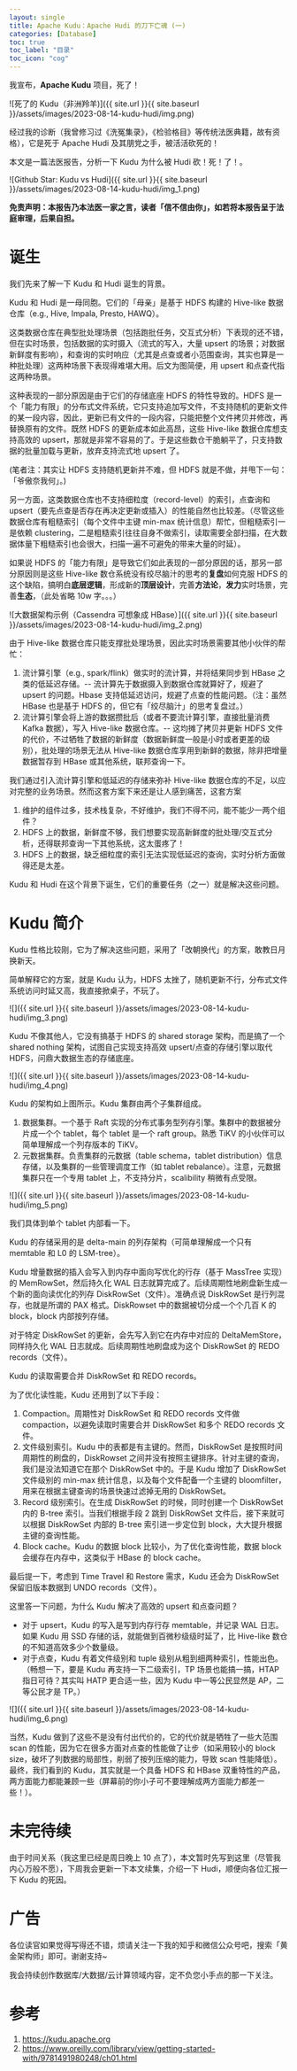 ```yaml
---
layout: single 
title: Apache Kudu：Apache Hudi 的刀下亡魂 (一)
categories: [Database]
toc: true
toc_label: "目录"
toc_icon: "cog"
---
```

 
我宣布，**Apache Kudu** 项目，死了！
 
![死了的 Kudu（非洲羚羊)]({{ site.url }}{{ site.baseurl }}/assets/images/2023-08-14-kudu-hudi/img.png)

经过我的诊断（我曾修习过《洗冤集录》，《检验格目》等传统法医典籍，故有资格），它是死于 Apache Hudi 及其朋党之手，被活活砍死的！

本文是一篇法医报告，分析一下 Kudu 为什么被 Hudi 砍！死！了！。

![Github Star: Kudu vs Hudi]({{ site.url }}{{ site.baseurl }}/assets/images/2023-08-14-kudu-hudi/img_1.png)

**免责声明：本报告乃本法医一家之言，读者「信不信由你」，如若将本报告呈于法庭审理，后果自担。**

# 诞生
我们先来了解一下 Kudu 和 Hudi 诞生的背景。

Kudu 和 Hudi 是一母同胞。它们的「母亲」是基于 HDFS 构建的 Hive-like  数据仓库（e.g., Hive, Impala, Presto, HAWQ）。

这类数据仓库在典型批处理场景（包括跑批任务，交互式分析）下表现的还不错，但在实时场景，包括数据的实时摄入（流式的写入，大量 upsert 的场景；对数据新鲜度有影响），和查询的实时响应（尤其是点查或者小范围查询，其实也算是一种批处理）这两种场景下表现得难堪大用。后文为图简便，用 upsert 和点查代指这两种场景。

这种表现的一部分原因是由于它们的存储底座 HDFS 的特性导致的。HDFS 是一个「能力有限」的分布式文件系统，它只支持追加写文件，不支持随机的更新文件的某一段内容，因此，更新已有文件的一段内容，只能把整个文件拷贝并修改，再替换原有的文件。既然 HDFS 的更新成本如此高昂，这些 Hive-like 数据仓库想支持高效的 upsert，那就是非常不容易的了。于是这些数仓干脆躺平了，只支持数据的批量加载与更新，放弃支持流式地 upsert 了。

(笔者注：其实让 HDFS 支持随机更新并不难，但 HDFS 就是不做，并甩下一句：「爷傲奈我何」。)

另一方面，这类数据仓库也不支持细粒度（record-level）的索引，点查询和 upsert（要先点查是否存在再决定更新或插入）的性能自然也比较差。（尽管这些数据仓库有粗糙索引（每个文件中主键 min-max 统计信息）帮忙，但粗糙索引一是依赖 clustering，二是粗糙索引往往自身不做索引，读取需要全部扫描，在大数据体量下粗糙索引也会很大，扫描一遍不可避免的带来大量的时延）。

如果说 HDFS 的「能力有限」是导致它们如此表现的一部分原因的话，那另一部分原因则是这些 Hive-like 数仓系统没有绞尽脑汁的思考的**复盘**如何克服 HDFS 的这个缺陷，搞明白**底层逻辑**，形成新的**顶层设计**，完善**方法论**，**发力**实时场景，完善**生态**，（此处省略 10w 字。。。）


![大数据架构示例（Cassendra 可想象成 HBase）]({{ site.url }}{{ site.baseurl }}/assets/images/2023-08-14-kudu-hudi/img_2.png)

由于 Hive-like 数据仓库只能支撑批处理场景，因此实时场景需要其他小伙伴的帮忙：
1. 流计算引擎（e.g., spark/flink）做实时的流计算，并将结果同步到 HBase 之类的低延迟存储。-- 流计算先于数据摄入到数据仓库就算好了，规避了 upsert 的问题。Hbase 支持低延迟访问，规避了点查的性能问题。（注：虽然 HBase 也是基于 HDFS 的，但它有「绞尽脑汁」的思考复盘过。）
2. 流计算引擎会将上游的数据攒批后（或者不要流计算引擎，直接批量消费 Kafka 数据），写入 Hive-like 数据仓库。-- 这均摊了拷贝并更新 HDFS 文件的代价，不过牺牲了数据的新鲜度（数据新鲜度一般是小时或者更差的级别），批处理的场景无法从 Hive-like 数据仓库享用到新鲜的数据，除非把增量数据暂存到 HBase 或其他系统，联邦查询一下。

我们通过引入流计算引擎和低延迟的存储来弥补 Hive-like 数据仓库的不足，以应对完整的业务场景。然而这套方案下来还是让人感到痛苦，这套方案
1. 维护的组件过多，技术栈复杂，不好维护，我们不得不问，能不能少一两个组件？
2. HDFS 上的数据，新鲜度不够，我们想要实现高新鲜度的批处理/交互式分析，还得联邦查询一下其他系统，这太蛋疼了！
2. HDFS 上的数据，缺乏细粒度的索引无法实现低延迟的查询，实时分析方面做得还是太差。

Kudu 和 Hudi 在这个背景下诞生，它们的重要任务（之一）就是解决这些问题。

# Kudu 简介

Kudu 性格比较刚，它为了解决这些问题，采用了「改朝换代」的方案，敢教日月换新天。

简单解释它的方案，就是 Kudu 认为，HDFS 太挫了，随机更新不行，分布式文件系统访问时延又高，我直接掀桌子，不玩了。

![]({{ site.url }}{{ site.baseurl }}/assets/images/2023-08-14-kudu-hudi/img_3.png)

Kudu 不像其他人，它没有搞基于 HDFS 的 shared storage 架构，而是搞了一个 shared nothing 架构，试图自己实现支持高效 upsert/点查的存储引擎以取代 HDFS，问鼎大数据生态的存储底座。

![]({{ site.url }}{{ site.baseurl }}/assets/images/2023-08-14-kudu-hudi/img_4.png)

Kudu 的架构如上图所示。Kudu 集群由两个子集群组成。
1. 数据集群。一个基于 Raft 实现的分布式事务型列存引擎。集群中的数据被分片成一个个 tablet，每个 tablet 是一个 raft group。熟悉 TiKV 的小伙伴可以简单理解成一个列存版本的 TiKV。
2. 元数据集群。负责集群的元数据（table schema，tablet distribution）信息存储，以及集群的一些管理调度工作（如 tablet rebalance）。注意，元数据集群只在一个专用 tablet 上，不支持分片，scalibility 稍微有点受限。


![]({{ site.url }}{{ site.baseurl }}/assets/images/2023-08-14-kudu-hudi/img_5.png)

我们具体到单个 tablet 内部看一下。

Kudu 的存储采用的是 delta-main 的列存架构（可简单理解成一个只有 memtable 和 L0 的 LSM-tree）。

Kudu 增量数据的插入会写入到内存中面向写优化的行存（基于 MassTree 实现）的 MemRowSet，然后持久化 WAL 日志就算完成了。后续周期性地刷盘新生成一个新的面向读优化的列存 DiskRowSet（文件）。准确点说 DiskRowSet 是行列混存，也就是所谓的 PAX 格式。DiskRowset 中的数据被切分成一个个几百 K 的 block，block 内部按列存储。

对于特定 DiskRowSet 的更新，会先写入到它在内存中对应的 DeltaMemStore，同样持久化 WAL 日志就成。后续周期性地刷盘成为这个 DiskRowSet 的 REDO records（文件）。

Kudu 的读取需要合并 DiskRowSet 和 REDO records。

为了优化读性能，Kudu 还用到了以下手段：
1. Compaction。周期性对 DiskRowSet 和 REDO records 文件做 compaction，以避免读取时需要合并 DiskRowSet 和多个 REDO records 文件。
2. 文件级别索引。Kudu 中的表都是有主键的。然而，DiskRowSet 是按照时间周期性的刷盘的，DiskRowset 之间并没有按照主键排序。针对主键的查询，我们是没法知道它在那个 DiskRowSet 中的。于是 Kudu 增加了 DiskRowSet 文件级别的 min-max 统计信息，以及每个文件配备一个主键的 bloomfilter，用来在根据主键查询的场景快速过滤掉无用的 DiskRowSet。
3. Record 级别索引。在生成 DiskRowSet 的时候，同时创建一个 DiskRowSet 内的 B-tree 索引。当我们根据手段 2 跳到 DiskRowSet 文件后，接下来就可以根据 DiskRowSet 内部的 B-tree 索引进一步定位到 block，大大提升根据主键的查询性能。
4. Block cache。Kudu 的数据 block 比较小，为了优化查询性能，数据 block 会缓存在内存中，这类似于 HBase 的 block cache。

最后提一下，考虑到 Time Travel 和 Restore 需求，Kudu 还会为 DiskRowSet 保留旧版本数据到 UNDO records（文件）。

这里答一下问题，为什么 Kudu 解决了高效的 upsert 和点查问题？
- 对于 upsert，Kudu 的写入是写到内存行存 memtable，并记录 WAL 日志。如果 Kudu 用 SSD 存储的话，就能做到百微秒级级时延了，比 Hive-like 数仓的不知道高效多少个数量级。
- 对于点查，Kudu 有着文件级别和 tuple 级别从粗到细两种索引，性能出色。（畅想一下，要是 Kudu 再支持一下二级索引，TP 场景也能搞一搞，HTAP 指日可待？其实叫 HATP 更合适一些，因为 Kudu 中一等公民显然是 AP，二等公民才是 TP。）


![]({{ site.url }}{{ site.baseurl }}/assets/images/2023-08-14-kudu-hudi/img_6.png)

当然，Kudu 做到了这些不是没有付出代价的，它的代价就是牺牲了一些大范围 scan 的性能，因为它在很多方面对点查的性能做了让步（如采用较小的 block size，破坏了列数据的局部性，削弱了按列压缩的能力，导致 scan 性能降低）。最终，我们看到的 Kudu，其实就是一个具备 HDFS 和 HBase 双重特性的产品，两方面能力都能兼顾一些（屏幕前的你小子可不要理解成两方面能力都差一些！）。


# 未完待续
由于时间关系（我这里已经是周日晚上 10 点了），本文暂时先写到这里（尽管我内心万般不愿），下周我会更新一下本文续集，介绍一下 Hudi，顺便向各位汇报一下 Kudu 的死因。

# 广告
各位读官如果觉得写得还不错，烦请关注一下我的知乎和微信公众号吧，搜索「黄金架构师」即可。谢谢支持~

我会持续创作数据库/大数据/云计算领域内容，定不负您小手点的那一下关注。

# 参考
1. https://kudu.apache.org
2. https://www.oreilly.com/library/view/getting-started-with/9781491980248/ch01.html


